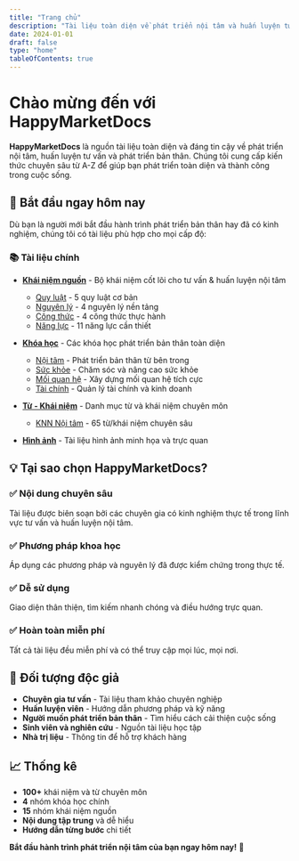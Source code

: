 ```yaml
---
title: "Trang chủ"
description: "Tài liệu toàn diện về phát triển nội tâm và huấn luyện tư vấn"
date: 2024-01-01
draft: false
type: "home"
tableOfContents: true
---
```


# Chào mừng đến với HappyMarketDocs

**HappyMarketDocs** là nguồn tài liệu toàn diện và đáng tin cậy về phát triển nội tâm, huấn luyện tư vấn và phát triển bản thân. Chúng tôi cung cấp kiến thức chuyên sâu từ A-Z để giúp bạn phát triển toàn diện và thành công trong cuộc sống.

## 🚀 Bắt đầu ngay hôm nay

Dù bạn là người mới bắt đầu hành trình phát triển bản thân hay đã có kinh nghiệm, chúng tôi có tài liệu phù hợp cho mọi cấp độ:

### 📚 Tài liệu chính

- **[Khái niệm nguồn](/khai-niem-nguon/)** - Bộ khái niệm cốt lõi cho tư vấn & huấn luyện nội tâm
  - [Quy luật](/khai-niem-nguon/quy-luật/) - 5 quy luật cơ bản
  - [Nguyên lý](/khai-niem-nguon/nguyên-lý/) - 4 nguyên lý nền tảng
  - [Công thức](/khai-niem-nguon/công-thức/) - 4 công thức thực hành
  - [Năng lực](/khai-niem-nguon/năng-lực/) - 11 năng lực cần thiết

- **[Khóa học](/khoa-hoc/)** - Các khóa học phát triển bản thân toàn diện
  - [Nội tâm](/khoa-hoc/noi-tam/) - Phát triển bản thân từ bên trong
  - [Sức khỏe](/khoa-hoc/suc-khoe/) - Chăm sóc và nâng cao sức khỏe
  - [Mối quan hệ](/khoa-hoc/moi-quan-he/) - Xây dựng mối quan hệ tích cực
  - [Tài chính](/khoa-hoc/tai-chinh/) - Quản lý tài chính và kinh doanh

- **[Từ - Khái niệm](/tu-khainiem/)** - Danh mục từ và khái niệm chuyên môn
  - [KNN Nội tâm](/tu-khainiem/knn-nội-tâm/) - 65 từ/khái niệm chuyên sâu

- **[Hình ảnh](/hinh/)** - Tài liệu hình ảnh minh họa và trực quan

## 💡 Tại sao chọn HappyMarketDocs?

### ✅ Nội dung chuyên sâu
Tài liệu được biên soạn bởi các chuyên gia có kinh nghiệm thực tế trong lĩnh vực tư vấn và huấn luyện nội tâm.

### ✅ Phương pháp khoa học
Áp dụng các phương pháp và nguyên lý đã được kiểm chứng trong thực tế.

### ✅ Dễ sử dụng
Giao diện thân thiện, tìm kiếm nhanh chóng và điều hướng trực quan.

### ✅ Hoàn toàn miễn phí
Tất cả tài liệu đều miễn phí và có thể truy cập mọi lúc, mọi nơi.

## 🎯 Đối tượng độc giả

- **Chuyên gia tư vấn** - Tài liệu tham khảo chuyên nghiệp
- **Huấn luyện viên** - Hướng dẫn phương pháp và kỹ năng
- **Người muốn phát triển bản thân** - Tìm hiểu cách cải thiện cuộc sống
- **Sinh viên và nghiên cứu** - Nguồn tài liệu học tập
- **Nhà trị liệu** - Thông tin để hỗ trợ khách hàng

## 📈 Thống kê

- **100+** khái niệm và từ chuyên môn
- **4** nhóm khóa học chính
- **15** nhóm khái niệm nguồn
- **Nội dung tập trung** và dễ hiểu
- **Hướng dẫn từng bước** chi tiết


**Bắt đầu hành trình phát triển nội tâm của bạn ngay hôm nay!** 🚀